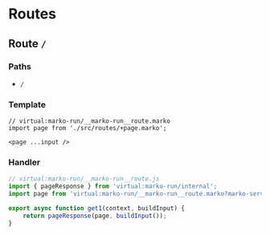 # Routes

## Route `/`
### Paths
  - `/`
### Template
```marko
// virtual:marko-run/__marko-run__route.marko
import page from './src/routes/+page.marko';

<page ...input />
```
### Handler
```js
// virtual:marko-run/__marko-run__route.js
import { pageResponse } from 'virtual:marko-run/internal';
import page from 'virtual:marko-run/__marko-run__route.marko?marko-server-entry';

export async function get1(context, buildInput) {
	return pageResponse(page, buildInput());
}
```
